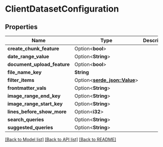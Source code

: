 # ClientDatasetConfiguration

## Properties

Name | Type | Description | Notes
------------ | ------------- | ------------- | -------------
**create_chunk_feature** | Option<**bool**> |  | [optional]
**date_range_value** | Option<**String**> |  | [optional]
**document_upload_feature** | Option<**bool**> |  | [optional]
**file_name_key** | **String** |  | 
**filter_items** | Option<[**serde_json::Value**](.md)> |  | [optional]
**frontmatter_vals** | Option<**String**> |  | [optional]
**image_range_end_key** | Option<**String**> |  | [optional]
**image_range_start_key** | Option<**String**> |  | [optional]
**lines_before_show_more** | Option<**i32**> |  | [optional]
**search_queries** | Option<**String**> |  | [optional]
**suggested_queries** | Option<**String**> |  | [optional]

[[Back to Model list]](../README.md#documentation-for-models) [[Back to API list]](../README.md#documentation-for-api-endpoints) [[Back to README]](../README.md)


